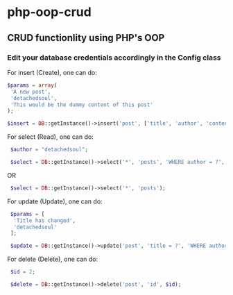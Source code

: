 # php-oop-crud

## CRUD functionlity using PHP's OOP

### Edit your database credentials accordingly in the Config class

For insert (Create), one can do:

```php
$params = array(
 'A new post',
 'detachedsoul',
 'This would be the dummy content of this post'
);

$insert = DB::getInstance()->insert('post', ['title', 'author', 'content'], ...$params);
```

For select (Read), one can do:

```php
 $author = "detachedsoul";

 $select = DB::getInstance()->select('*', 'posts', 'WHERE author = ?', $author);
```

OR

```php
 $select = DB::getInstance()->select('*', 'posts');
```

For update (Update), one can do:

```php
 $params = [
  'Title has changed',
  'detachedsoul'
 ];

 $update = DB::getInstance()->update('post', 'title = ?', 'WHERE author = ?', ...$params);
```

For delete (Delete), one can do:

```php
 $id = 2;

 $delete = DB::getInstance()->delete('post', 'id', $id);
 ```
